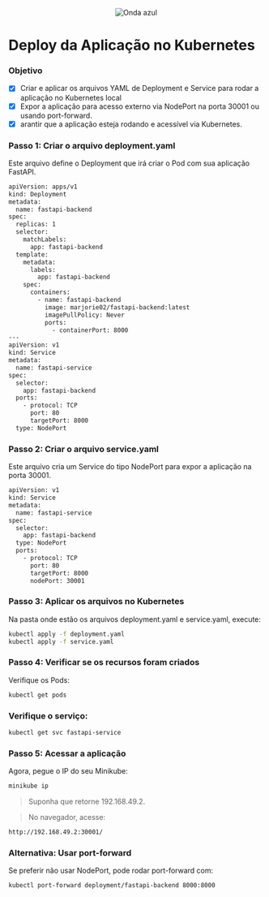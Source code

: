 <p align="center">
  <img src="https://capsule-render.vercel.app/api?type=waving&color=0000FF&height=120&section=header" alt="Onda azul" />
</p>

# Deploy da Aplicação no Kubernetes

### Objetivo
- [x] Criar e aplicar os arquivos YAML de Deployment e Service para rodar a aplicação no Kubernetes local
- [x] Expor a aplicação para acesso externo via NodePort na porta 30001 ou usando port-forward.
- [x] arantir que a aplicação esteja rodando e acessível via Kubernetes.

### Passo 1: Criar o arquivo deployment.yaml
Este arquivo define o Deployment que irá criar o Pod com sua aplicação FastAPI.
```bash
apiVersion: apps/v1
kind: Deployment
metadata:
  name: fastapi-backend
spec:
  replicas: 1
  selector:
    matchLabels:
      app: fastapi-backend
  template:
    metadata:
      labels:
        app: fastapi-backend
    spec:
      containers:
        - name: fastapi-backend
          image: marjorie02/fastapi-backend:latest
          imagePullPolicy: Never
          ports:
            - containerPort: 8000
---
apiVersion: v1
kind: Service
metadata:
  name: fastapi-service
spec:
  selector:
    app: fastapi-backend
  ports:
    - protocol: TCP
      port: 80
      targetPort: 8000
  type: NodePort

```

### Passo 2: Criar o arquivo service.yaml
Este arquivo cria um Service do tipo NodePort para expor a aplicação na porta 30001.
```bash
apiVersion: v1
kind: Service
metadata:
  name: fastapi-service
spec:
  selector:
    app: fastapi-backend
  type: NodePort
  ports:
    - protocol: TCP
      port: 80
      targetPort: 8000
      nodePort: 30001

```
### Passo 3: Aplicar os arquivos no Kubernetes
Na pasta onde estão os arquivos deployment.yaml e service.yaml, execute:
```bash
kubectl apply -f deployment.yaml
kubectl apply -f service.yaml

```
### Passo 4: Verificar se os recursos foram criados
Verifique os Pods:
```bash
kubectl get pods

```

### Verifique o serviço:
```bash
kubectl get svc fastapi-service

```

### Passo 5: Acessar a aplicação
Agora, pegue o IP do seu Minikube:
```bash
minikube ip

```

> Suponha que retorne 192.168.49.2.

> No navegador, acesse:
```bash
http://192.168.49.2:30001/

```

### Alternativa: Usar port-forward
Se preferir não usar NodePort, pode rodar port-forward com:
```bash
kubectl port-forward deployment/fastapi-backend 8000:8000
```
